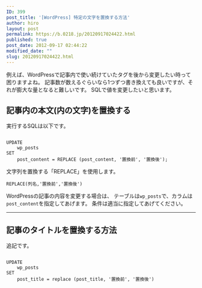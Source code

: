 ```yaml
---
ID: 399
post_title: '[WordPress] 特定の文字を置換する方法'
author: hiro
layout: post
permalink: https://b.0218.jp/20120917024422.html
published: true
post_date: 2012-09-17 02:44:22
modified_date: ""
slug: 20120917024422.html
---
```

例えば、WordPressで記事内で使い続けていたタグを後から変更したい時って困りますよね。
記事数が数えるぐらいなら1つずつ書き換えても良いですが、それが膨大な量となると難しいです。
SQLで値を変更したいと思います。

<!--more-->
<h2>記事内の本文(内の文字)を置換する</h2>
実行するSQLは以下です。
<pre class="language-sql"><code>
UPDATE
    wp_posts
SET
    post_content = REPLACE (post_content, '置換前', '置換後');
</code></pre>
文字列を置換する「REPLACE」を使用します。
<pre class="language-sql"><code>REPLACE(列名,'置換前','置換後')</code></pre>

WordPressの記事の内容を変更する場合は、
テーブルは<code>wp_posts</code>で、カラムは<code>post_content</code>を指定してあげます。
条件は適当に指定してあげてください。
<hr>
<h2>記事のタイトルを置換する方法</h2>
追記です。
<pre class="language-sql"><code>
UPDATE
    wp_posts
SET
    post_title = replace (post_title, '置換前', '置換後')
</code></pre>
